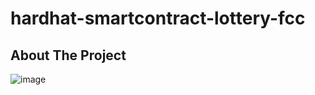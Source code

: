 # hardhat-smartcontract-lottery-fcc

<!-- ABOUT THE PROJECT -->
## About The Project
![image](https://user-images.githubusercontent.com/56123892/236467671-6f43298a-15f4-4065-ba08-7ee5ef0c0385.png)
